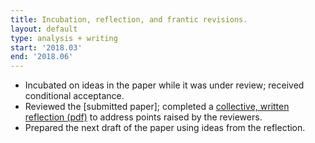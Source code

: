 ```yaml
---
title: Incubation, reflection, and frantic revisions.
layout: default
type: analysis + writing
start: '2018.03'
end: '2018.06'
---
```

- Incubated on ideas in the paper while it was under review; received conditional acceptance.
- Reviewed the [submitted paper]; completed a [collective, written reflection (pdf)] to address points raised by the reviewers.
- Prepared the next draft of the paper using ideas from the reflection.

[collective, written reflection (pdf)]:../assets/documents/2018.06-reflection-from-reviews.pdf
